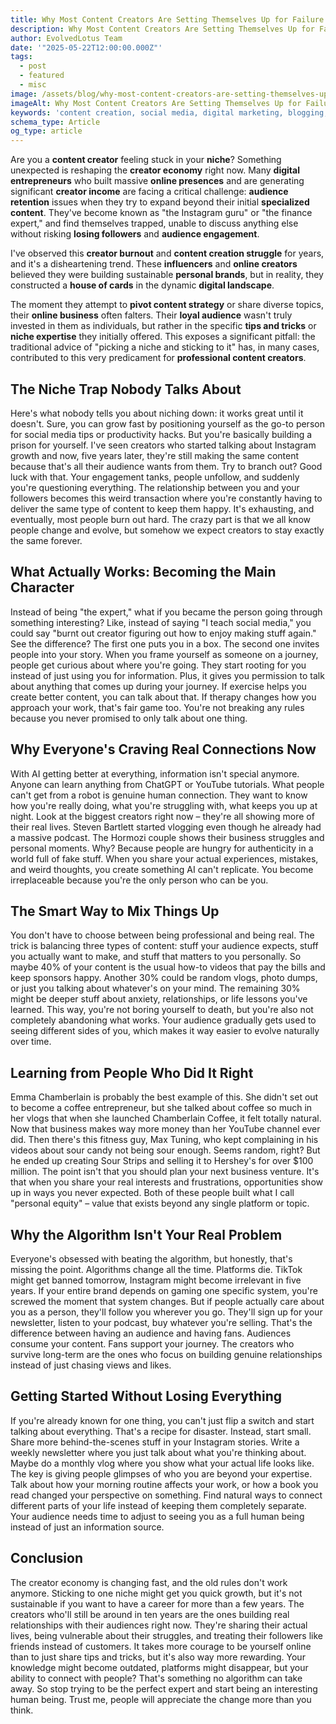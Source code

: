 ```yaml
---
title: Why Most Content Creators Are Setting Themselves Up for Failure
description: Why Most Content Creators Are Setting Themselves Up for Failure
author: EvolvedLotus Team
date: '"2025-05-22T12:00:00.000Z"'
tags:
  - post
  - featured
  - misc
image: /assets/blog/why-most-content-creators-are-setting-themselves-up-for-failure.png
imageAlt: Why Most Content Creators Are Setting Themselves Up for Failure
keywords: 'content creation, social media, digital marketing, blogging, SEO, content strategy, social media marketing, online marketing'
schema_type: Article
og_type: article
---
```

Are you a **content creator** feeling stuck in your **niche**? Something unexpected is reshaping the **creator economy** right now. Many **digital entrepreneurs** who built massive **online presences** and are generating significant **creator income** are facing a critical challenge: **audience retention** issues when they try to expand beyond their initial **specialized content**. They've become known as "the Instagram guru" or "the finance expert," and find themselves trapped, unable to discuss anything else without risking **losing followers** and **audience engagement**. 

I've observed this **creator burnout** and **content creation struggle** for years, and it's a disheartening trend. These **influencers** and **online creators** believed they were building sustainable **personal brands**, but in reality, they constructed a **house of cards** in the dynamic **digital landscape**.

The moment they attempt to **pivot content strategy** or share diverse topics, their **online business** often falters. Their **loyal audience** wasn't truly invested in them as individuals, but rather in the specific **tips and tricks** or **niche expertise** they initially offered. This exposes a significant pitfall: the traditional advice of "picking a niche and sticking to it" has, in many cases, contributed to this very predicament for **professional content creators**.

## **The Niche Trap Nobody Talks About**

Here's what nobody tells you about niching down: it works great until it doesn't. Sure, you can grow fast by positioning yourself as the go-to person for social media tips or productivity hacks. But you're basically building a prison for yourself. I've seen creators who started talking about Instagram growth and now, five years later, they're still making the same content because that's all their audience wants from them. Try to branch out? Good luck with that. Your engagement tanks, people unfollow, and suddenly you're questioning everything. The relationship between you and your followers becomes this weird transaction where you're constantly having to deliver the same type of content to keep them happy. It's exhausting, and eventually, most people burn out hard. The crazy part is that we all know people change and evolve, but somehow we expect creators to stay exactly the same forever.

## **What Actually Works: Becoming the Main Character**

Instead of being "the expert," what if you became the person going through something interesting? Like, instead of saying "I teach social media," you could say "burnt out creator figuring out how to enjoy making stuff again." See the difference? The first one puts you in a box. The second one invites people into your story. When you frame yourself as someone on a journey, people get curious about where you're going. They start rooting for you instead of just using you for information. Plus, it gives you permission to talk about anything that comes up during your journey. If exercise helps you create better content, you can talk about that. If therapy changes how you approach your work, that's fair game too. You're not breaking any rules because you never promised to only talk about one thing.

## **Why Everyone's Craving Real Connections Now**

With AI getting better at everything, information isn't special anymore. Anyone can learn anything from ChatGPT or YouTube tutorials. What people can't get from a robot is genuine human connection. They want to know how you're really doing, what you're struggling with, what keeps you up at night. Look at the biggest creators right now – they're all showing more of their real lives. Steven Bartlett started vlogging even though he already had a massive podcast. The Hormozi couple shows their business struggles and personal moments. Why? Because people are hungry for authenticity in a world full of fake stuff. When you share your actual experiences, mistakes, and weird thoughts, you create something AI can't replicate. You become irreplaceable because you're the only person who can be you.

## **The Smart Way to Mix Things Up**

You don't have to choose between being professional and being real. The trick is balancing three types of content: stuff your audience expects, stuff you actually want to make, and stuff that matters to you personally. So maybe 40% of your content is the usual how-to videos that pay the bills and keep sponsors happy. Another 30% could be random vlogs, photo dumps, or just you talking about whatever's on your mind. The remaining 30% might be deeper stuff about anxiety, relationships, or life lessons you've learned. This way, you're not boring yourself to death, but you're also not completely abandoning what works. Your audience gradually gets used to seeing different sides of you, which makes it way easier to evolve naturally over time.

## **Learning from People Who Did It Right**

Emma Chamberlain is probably the best example of this. She didn't set out to become a coffee entrepreneur, but she talked about coffee so much in her vlogs that when she launched Chamberlain Coffee, it felt totally natural. Now that business makes way more money than her YouTube channel ever did. Then there's this fitness guy, Max Tuning, who kept complaining in his videos about sour candy not being sour enough. Seems random, right? But he ended up creating Sour Strips and selling it to Hershey's for over $100 million. The point isn't that you should plan your next business venture. It's that when you share your real interests and frustrations, opportunities show up in ways you never expected. Both of these people built what I call "personal equity" – value that exists beyond any single platform or topic.

## **Why the Algorithm Isn't Your Real Problem**

Everyone's obsessed with beating the algorithm, but honestly, that's missing the point. Algorithms change all the time. Platforms die. TikTok might get banned tomorrow, Instagram might become irrelevant in five years. If your entire brand depends on gaming one specific system, you're screwed the moment that system changes. But if people actually care about you as a person, they'll follow you wherever you go. They'll sign up for your newsletter, listen to your podcast, buy whatever you're selling. That's the difference between having an audience and having fans. Audiences consume your content. Fans support your journey. The creators who survive long-term are the ones who focus on building genuine relationships instead of just chasing views and likes.

## **Getting Started Without Losing Everything**

If you're already known for one thing, you can't just flip a switch and start talking about everything. That's a recipe for disaster. Instead, start small. Share more behind-the-scenes stuff in your Instagram stories. Write a weekly newsletter where you just talk about what you're thinking about. Maybe do a monthly vlog where you show what your actual life looks like. The key is giving people glimpses of who you are beyond your expertise. Talk about how your morning routine affects your work, or how a book you read changed your perspective on something. Find natural ways to connect different parts of your life instead of keeping them completely separate. Your audience needs time to adjust to seeing you as a full human being instead of just an information source.

## **Conclusion**

The creator economy is changing fast, and the old rules don't work anymore. Sticking to one niche might get you quick growth, but it's not sustainable if you want to have a career for more than a few years. The creators who'll still be around in ten years are the ones building real relationships with their audiences right now. They're sharing their actual lives, being vulnerable about their struggles, and treating their followers like friends instead of customers. It takes more courage to be yourself online than to just share tips and tricks, but it's also way more rewarding. Your knowledge might become outdated, platforms might disappear, but your ability to connect with people? That's something no algorithm can take away. So stop trying to be the perfect expert and start being an interesting human being. Trust me, people will appreciate the change more than you think.
